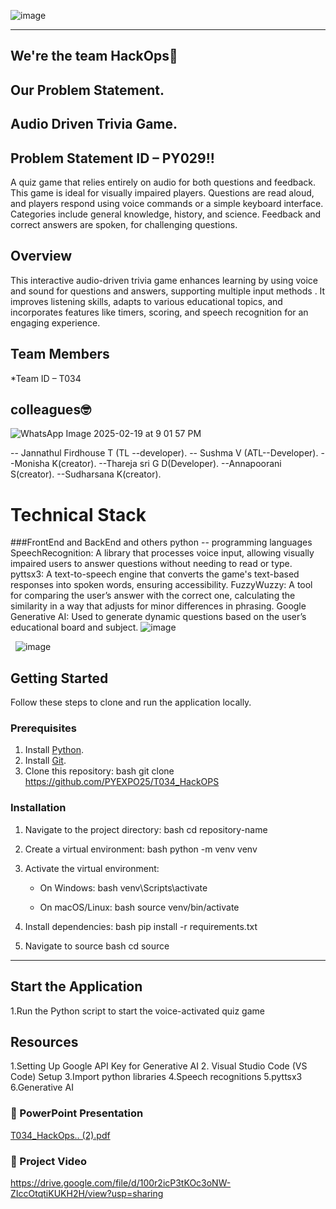 ![image](https://github.com/user-attachments/assets/e6b15b39-7c40-4623-95b6-d2205bab6dfb)


--- 
## We're the team HackOps🎏

## Our Problem Statement.
## Audio Driven Trivia Game.

## Problem Statement ID – PY029!!

 A quiz game that relies entirely on audio for both questions and feedback. This game is ideal for visually impaired players. Questions are read aloud, and players respond using voice commands or a simple keyboard interface. Categories include general knowledge, history, and science. Feedback and correct answers are spoken,  for challenging questions.

## Overview
This interactive audio-driven trivia game enhances learning by using voice and sound for questions and answers, supporting multiple input methods . It improves listening skills, adapts to various educational topics, and incorporates features like timers, scoring, and speech recognition for an engaging experience.




 
## Team Members

*Team ID – T034

## colleagues🤓

![WhatsApp Image 2025-02-19 at 9 01 57 PM](https://github.com/user-attachments/assets/ff6d6ef8-305f-47bc-b7f8-a46c241e8731)


 -- Jannathul Firdhouse T (TL --developer).
 -- Sushma V (ATL--Developer).
 --Monisha K(creator).
 --Thareja sri G D(Developer).
 --Annapoorani S(creator).
 --Sudharsana K(creator).

# Technical Stack
###FrontEnd and BackEnd and others
python -- programming languages
SpeechRecognition: A library that processes voice input, allowing visually impaired users to answer questions without needing to read or type.
pyttsx3: A text-to-speech engine that converts the game's text-based responses into spoken words, ensuring accessibility.
FuzzyWuzzy: A tool for comparing the user’s answer with the correct one, calculating the similarity in a way that adjusts for minor differences in phrasing.
Google Generative AI: Used to generate dynamic questions based on the user’s educational board and subject.
![image](https://github.com/user-attachments/assets/3c928f6f-05fe-434e-bdf1-e77140556d97)

 
![image](https://github.com/user-attachments/assets/0be0fc7b-630b-41ef-82ce-e05f9e898ccc)

## Getting Started

Follow these steps to clone and run the application locally.

### Prerequisites

1. Install [Python](https://www.python.org/downloads/).
2. Install [Git](https://git-scm.com/).
3. Clone this repository:
   bash
   git clone  https://github.com/PYEXPO25/T034_HackOPS

### Installation

1. Navigate to the project directory:
   bash
   cd repository-name
   
2. Create a virtual environment:
   bash
   python -m venv venv
   
3. Activate the virtual environment:
   - On Windows:
     bash
     venv\Scripts\activate
     
   - On macOS/Linux:
     bash
     source venv/bin/activate
     
4. Install dependencies:
   bash
   pip install -r requirements.txt
   
5. Navigate to source
   bash
   cd source
   

---

## Start the Application

1.Run the Python script to start the voice-activated quiz game


## Resources
1.Setting Up Google API Key for Generative AI
2. Visual Studio Code (VS Code) Setup
3.Import python libraries
4.Speech recognitions
5.pyttsx3
6.Generative AI

### 📄 PowerPoint Presentation
[T034_HackOps.. (2).pdf](https://github.com/user-attachments/files/18921964/T034_HackOps.2.pdf)


### 🎥 Project Video

https://drive.google.com/file/d/100r2icP3tKOc3oNW-ZIccOtqtiKUKH2H/view?usp=sharing

 
